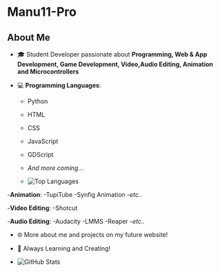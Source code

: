 # Manu11-Pro

## About Me  
- 🎓 Student Developer passionate about **Programming, Web & App Development, Game Development, Video,Audio Editing, Animation and Microcontrollers**  

- 💻 **Programming Languages**:  
  - Python  
  - HTML  
  - CSS  
  - JavaScript  
  - GDScript  
  - *And more coming…*
 
  - ![Top Languages](https://github-readme-stats.vercel.app/api/top-langs/?username=Manu11-Pro&layout=compact&theme=tokyonight)

-**Animation**:
  -TupiTube
  -Synfig Animation
  -*etc..*

-**Video Editing**:
  -Shotcut

-**Audio Editing**:
  -Audacity
  -LMMS
  -Reaper
  -*etc..*

- 🌐 More about me and projects on my future website!  

- 🚀 Always Learning and Creating!

- ![GitHub Stats](https://github-readme-stats.vercel.app/api?username=Manu11-Pro&show_icons=true&theme=tokyonight)

